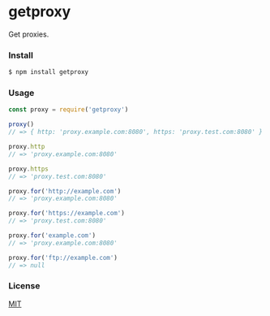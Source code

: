 # getproxy

Get proxies.

### Install

```sh
$ npm install getproxy
```

### Usage

```javascript
const proxy = require('getproxy')

proxy()
// => { http: 'proxy.example.com:8080', https: 'proxy.test.com:8080' }

proxy.http
// => 'proxy.example.com:8080'

proxy.https
// => 'proxy.test.com:8080'

proxy.for('http://example.com')
// => 'proxy.example.com:8080'

proxy.for('https://example.com')
// => 'proxy.test.com:8080'

proxy.for('example.com')
// => 'proxy.example.com:8080'

proxy.for('ftp://example.com')
// => null
```

### License

[MIT](./LICENSE)
